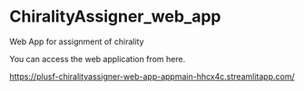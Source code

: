 # ChiralityAssigner_web_app
Web App for assignment of chirality

You can access the web application from here.

https://plusf-chiralityassigner-web-app-appmain-hhcx4c.streamlitapp.com/
